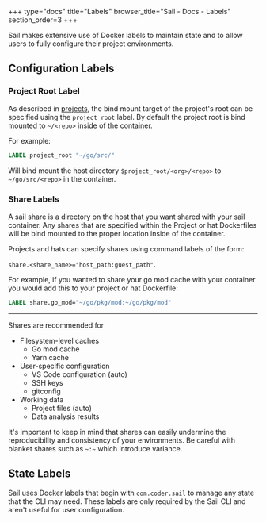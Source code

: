 +++
type="docs"
title="Labels"
browser_title="Sail - Docs - Labels"
section_order=3
+++

Sail makes extensive use of Docker labels to maintain state and to allow users to fully configure
their project environments.

## Configuration Labels

### Project Root Label

As described in [projects](/docs/concepts/projects/), the bind mount target of the project's root can be specified
using the `project_root` label. By default the project root is bind mounted to `~/<repo>` inside of
the container.

For example:

```Dockerfile
LABEL project_root "~/go/src/"
```

Will bind mount the host directory `$project_root/<org>/<repo>` to `~/go/src/<repo>` in the container.


### Share Labels

A sail share is a directory on the host that you want shared with your
sail container. Any shares that are specified within the Project or hat
Dockerfiles will be bind mounted to the proper location inside of the
container.

Projects and hats can specify shares using command labels of the form:

`share.<share_name>="host_path:guest_path"`.

For example, if you wanted to share your go mod cache with your container
you would add this to your project or hat Dockerfile:

```Dockerfile
LABEL share.go_mod="~/go/pkg/mod:~/go/pkg/mod"
```

---

Shares are recommended for

- Filesystem-level caches
    - Go mod cache
    - Yarn cache
- User-specific configuration
    - VS Code configuration (auto)
    - SSH keys
    - gitconfig
- Working data
    - Project files (auto)
    - Data analysis results

It's important to keep in mind that shares can easily undermine the
reproducibility and consistency of your environments. Be careful with blanket shares
such as `~:~` which introduce variance.

## State Labels

Sail uses Docker labels that begin with `com.coder.sail` to manage any state
that the CLI may need. These labels are only required by the Sail CLI and aren't
useful for user configuration.
